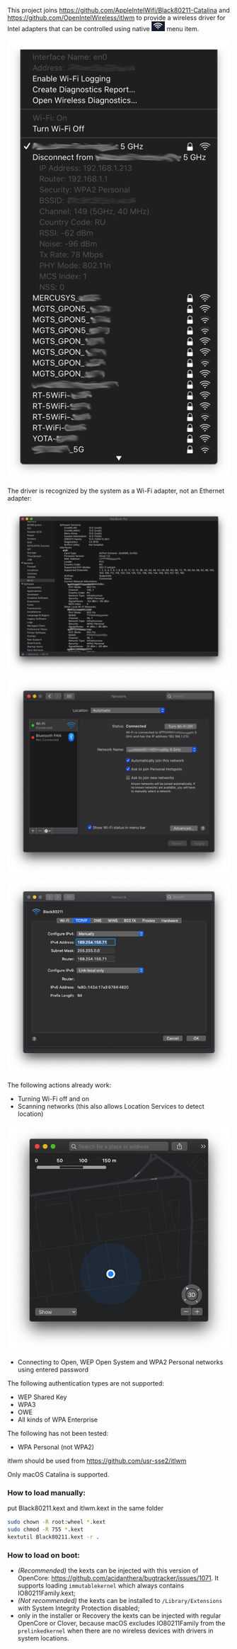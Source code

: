 This project joins https://github.com/AppleIntelWifi/Black80211-Catalina and https://github.com/OpenIntelWireless/itlwm to provide a wireless driver for Intel adapters that can be controlled using native ![AirPort](NetworkMenuIcon.png) menu item.

![menu](NetworkMenu.png) 

The driver is recognized by the system as a Wi-Fi adapter, not an Ethernet adapter:

![profiler](SystemProfiler.png)

![interfaces](NetworkInterfaces.png)

![ip](IPSettings.png)

The following actions already work:
- Turning Wi-Fi off and on
- Scanning networks (this also allows Location Services to detect location)

![maps](Maps.png)

- Connecting to Open, WEP Open System and WPA2 Personal networks using entered password

The following authentication types are not supported:
- WEP Shared Key
- WPA3
- OWE
- All kinds of WPA Enterprise

The following has not been tested:
- WPA Personal (not WPA2)

itlwm should be used from https://github.com/usr-sse2/itlwm

Only macOS Catalina is supported.

### How to load manually:
put Black80211.kext and itlwm.kext in the same folder
```bash
sudo chown -R root:wheel *.kext
sudo chmod -R 755 *.kext
kextutil Black80211.kext -r .
```

### How to load on boot:
- *(Recommended)* the kexts can be injected with this version of OpenCore: https://github.com/acidanthera/bugtracker/issues/1071. It supports loading `immutablekernel` which always contains IO80211Family.kext;
- *(Not recommended)* the kexts can be installed to `/Library/Extensions` with System Integrity Protection disabled;
- only in the installer or Recovery the kexts can be injected with regular OpenCore or Clover, because macOS excludes IO80211Family from the `prelinkedkernel` when there are no wireless devices with drivers in system locations.

